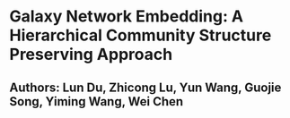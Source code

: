 # Galaxy Network Embedding: A Hierarchical Community Structure Preserving Approach
## Authors: Lun Du, Zhicong Lu, Yun Wang, Guojie Song, Yiming Wang, Wei Chen
